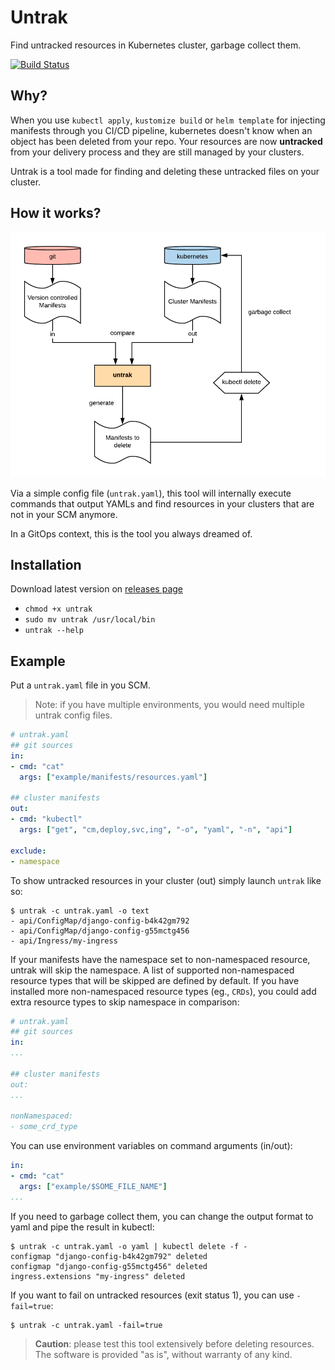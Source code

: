 # Untrak
Find untracked resources in Kubernetes cluster, garbage collect them.

[![Build Status](https://travis-ci.org/yanc0/untrak.svg?branch=master)](https://travis-ci.org/yanc0/untrak)

## Why?

When you use `kubectl apply`, `kustomize build` or `helm template` for injecting manifests through you CI/CD pipeline, kubernetes doesn't know when an object has been deleted from your repo. Your resources are now **untracked** from your delivery process and they are still managed by your clusters.

Untrak is a tool made for finding and deleting these untracked files on your cluster.


## How it works?

![untrak-schema.png](docs/untrak-schema.png)

Via a simple config file (`untrak.yaml`), this tool will internally execute commands that output YAMLs and find resources in your clusters that are not in your SCM anymore.

In a GitOps context, this is the tool you always dreamed of.

## Installation

Download latest version on [releases page](https://github.com/yanc0/untrak/releases)

- `chmod +x untrak`
- `sudo mv untrak /usr/local/bin`
- `untrak --help`

## Example

Put a `untrak.yaml` file in you SCM.

> Note: if you have multiple environments, you would need multiple untrak config files.
```yaml
# untrak.yaml
## git sources
in:
- cmd: "cat"
  args: ["example/manifests/resources.yaml"]

## cluster manifests
out:
- cmd: "kubectl"
  args: ["get", "cm,deploy,svc,ing", "-o", "yaml", "-n", "api"]

exclude:
- namespace
```
To show untracked resources in your cluster (out) simply launch `untrak` like so:

```
$ untrak -c untrak.yaml -o text
- api/ConfigMap/django-config-b4k42gm792
- api/ConfigMap/django-config-g55mctg456
- api/Ingress/my-ingress
```

If your manifests have the namespace set to non-namespaced resource, untrak will skip the namespace. A list of supported non-namespaced resource types that will be skipped are defined by default. If you have installed more non-namespaced resource types (eg., `CRDs`), you could add extra resource types to skip namespace in comparison:
```yaml
# untrak.yaml
## git sources
in:
...

## cluster manifests
out:
...

nonNamespaced:
- some_crd_type
```

You can use environment variables on command arguments (in/out):
```yaml
in:
- cmd: "cat"
  args: ["example/$SOME_FILE_NAME"]
...
```

If you need to garbage collect them, you can change the output format to yaml and pipe the result in kubectl:

```
$ untrak -c untrak.yaml -o yaml | kubectl delete -f -
configmap "django-config-b4k42gm792" deleted
configmap "django-config-g55mctg456" deleted
ingress.extensions "my-ingress" deleted
```

If you want to fail on untracked resources (exit status 1), you can use `-fail=true`:

```
$ untrak -c untrak.yaml -fail=true
```

> **Caution**: please test this tool extensively before deleting resources. The software is provided "as is", without warranty of any kind.
